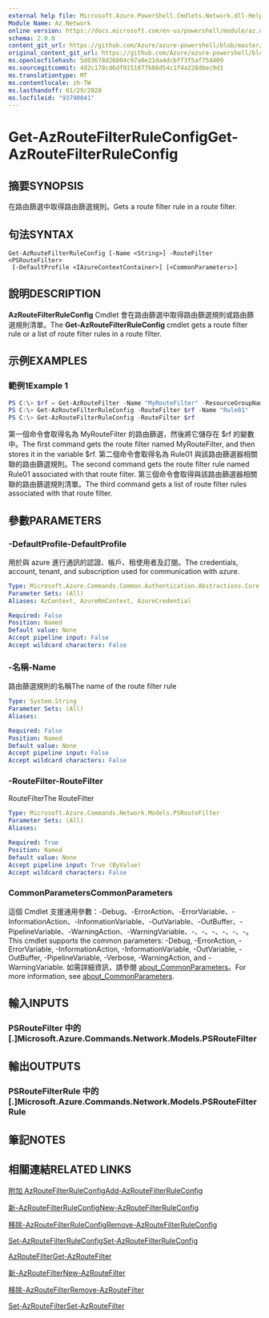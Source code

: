 ```yaml
---
external help file: Microsoft.Azure.PowerShell.Cmdlets.Network.dll-Help.xml
Module Name: Az.Network
online version: https://docs.microsoft.com/en-us/powershell/module/az.network/get-azroutefilterruleconfig
schema: 2.0.0
content_git_url: https://github.com/Azure/azure-powershell/blob/master/src/Network/Network/help/Get-AzRouteFilterRuleConfig.md
original_content_git_url: https://github.com/Azure/azure-powershell/blob/master/src/Network/Network/help/Get-AzRouteFilterRuleConfig.md
ms.openlocfilehash: 5d83678d26804c97a0e21da4dcbff3f5af75d409
ms.sourcegitcommit: 4d2c178cd6df9151877b08d54c1f4a228dbec9d1
ms.translationtype: MT
ms.contentlocale: zh-TW
ms.lasthandoff: 01/29/2020
ms.locfileid: "93790041"
---
```

# <span data-ttu-id="27271-101">Get-AzRouteFilterRuleConfig</span><span class="sxs-lookup"><span data-stu-id="27271-101">Get-AzRouteFilterRuleConfig</span></span>

## <span data-ttu-id="27271-102">摘要</span><span class="sxs-lookup"><span data-stu-id="27271-102">SYNOPSIS</span></span>
<span data-ttu-id="27271-103">在路由篩選中取得路由篩選規則。</span><span class="sxs-lookup"><span data-stu-id="27271-103">Gets a route filter rule in a route filter.</span></span>

## <span data-ttu-id="27271-104">句法</span><span class="sxs-lookup"><span data-stu-id="27271-104">SYNTAX</span></span>

```
Get-AzRouteFilterRuleConfig [-Name <String>] -RouteFilter <PSRouteFilter>
 [-DefaultProfile <IAzureContextContainer>] [<CommonParameters>]
```

## <span data-ttu-id="27271-105">說明</span><span class="sxs-lookup"><span data-stu-id="27271-105">DESCRIPTION</span></span>
<span data-ttu-id="27271-106">**AzRouteFilterRuleConfig** Cmdlet 會在路由篩選中取得路由篩選規則或路由篩選規則清單。</span><span class="sxs-lookup"><span data-stu-id="27271-106">The **Get-AzRouteFilterRuleConfig** cmdlet gets a route filter rule or a list of route filter rules in a route filter.</span></span>

## <span data-ttu-id="27271-107">示例</span><span class="sxs-lookup"><span data-stu-id="27271-107">EXAMPLES</span></span>

### <span data-ttu-id="27271-108">範例1</span><span class="sxs-lookup"><span data-stu-id="27271-108">Example 1</span></span>
```powershell
PS C:\> $rf = Get-AzRouteFilter -Name "MyRouteFilter" -ResourceGroupName "MyResourceGroup"
PS C:\> Get-AzRouteFilterRuleConfig -RouteFilter $rf -Name "Rule01"
PS C:\> Get-AzRouteFilterRuleConfig -RouteFilter $rf
```

<span data-ttu-id="27271-109">第一個命令會取得名為 MyRouteFilter 的路由篩選，然後將它儲存在 $rf 的變數中。</span><span class="sxs-lookup"><span data-stu-id="27271-109">The first command gets the route filter named MyRouteFilter, and then stores it in the variable $rf.</span></span>
<span data-ttu-id="27271-110">第二個命令會取得名為 Rule01 與該路由篩選器相關聯的路由篩選規則。</span><span class="sxs-lookup"><span data-stu-id="27271-110">The second command gets the route filter rule named Rule01 associated with that route filter.</span></span>
<span data-ttu-id="27271-111">第三個命令會取得與該路由篩選器相關聯的路由篩選規則清單。</span><span class="sxs-lookup"><span data-stu-id="27271-111">The third command gets a list of route filter rules associated with that route filter.</span></span>

## <span data-ttu-id="27271-112">參數</span><span class="sxs-lookup"><span data-stu-id="27271-112">PARAMETERS</span></span>

### <span data-ttu-id="27271-113">-DefaultProfile</span><span class="sxs-lookup"><span data-stu-id="27271-113">-DefaultProfile</span></span>
<span data-ttu-id="27271-114">用於與 azure 進行通訊的認證、帳戶、租使用者及訂閱。</span><span class="sxs-lookup"><span data-stu-id="27271-114">The credentials, account, tenant, and subscription used for communication with azure.</span></span>

```yaml
Type: Microsoft.Azure.Commands.Common.Authentication.Abstractions.Core.IAzureContextContainer
Parameter Sets: (All)
Aliases: AzContext, AzureRmContext, AzureCredential

Required: False
Position: Named
Default value: None
Accept pipeline input: False
Accept wildcard characters: False
```

### <span data-ttu-id="27271-115">-名稱</span><span class="sxs-lookup"><span data-stu-id="27271-115">-Name</span></span>
<span data-ttu-id="27271-116">路由篩選規則的名稱</span><span class="sxs-lookup"><span data-stu-id="27271-116">The name of the route filter rule</span></span>

```yaml
Type: System.String
Parameter Sets: (All)
Aliases:

Required: False
Position: Named
Default value: None
Accept pipeline input: False
Accept wildcard characters: False
```

### <span data-ttu-id="27271-117">-RouteFilter</span><span class="sxs-lookup"><span data-stu-id="27271-117">-RouteFilter</span></span>
<span data-ttu-id="27271-118">RouteFilter</span><span class="sxs-lookup"><span data-stu-id="27271-118">The RouteFilter</span></span>

```yaml
Type: Microsoft.Azure.Commands.Network.Models.PSRouteFilter
Parameter Sets: (All)
Aliases:

Required: True
Position: Named
Default value: None
Accept pipeline input: True (ByValue)
Accept wildcard characters: False
```

### <span data-ttu-id="27271-119">CommonParameters</span><span class="sxs-lookup"><span data-stu-id="27271-119">CommonParameters</span></span>
<span data-ttu-id="27271-120">這個 Cmdlet 支援通用參數：-Debug、-ErrorAction、-ErrorVariable、-InformationAction、-InformationVariable、-OutVariable、-OutBuffer、-PipelineVariable、-WarningAction、-WarningVariable、-、-、-、-、-、-。</span><span class="sxs-lookup"><span data-stu-id="27271-120">This cmdlet supports the common parameters: -Debug, -ErrorAction, -ErrorVariable, -InformationAction, -InformationVariable, -OutVariable, -OutBuffer, -PipelineVariable, -Verbose, -WarningAction, and -WarningVariable.</span></span> <span data-ttu-id="27271-121">如需詳細資訊，請參閱 [about_CommonParameters](https://go.microsoft.com/fwlink/?LinkID=113216)。</span><span class="sxs-lookup"><span data-stu-id="27271-121">For more information, see [about_CommonParameters](https://go.microsoft.com/fwlink/?LinkID=113216).</span></span>

## <span data-ttu-id="27271-122">輸入</span><span class="sxs-lookup"><span data-stu-id="27271-122">INPUTS</span></span>

### <span data-ttu-id="27271-123">PSRouteFilter 中的 [.]</span><span class="sxs-lookup"><span data-stu-id="27271-123">Microsoft.Azure.Commands.Network.Models.PSRouteFilter</span></span>

## <span data-ttu-id="27271-124">輸出</span><span class="sxs-lookup"><span data-stu-id="27271-124">OUTPUTS</span></span>

### <span data-ttu-id="27271-125">PSRouteFilterRule 中的 [.]</span><span class="sxs-lookup"><span data-stu-id="27271-125">Microsoft.Azure.Commands.Network.Models.PSRouteFilterRule</span></span>

## <span data-ttu-id="27271-126">筆記</span><span class="sxs-lookup"><span data-stu-id="27271-126">NOTES</span></span>

## <span data-ttu-id="27271-127">相關連結</span><span class="sxs-lookup"><span data-stu-id="27271-127">RELATED LINKS</span></span>

[<span data-ttu-id="27271-128">附加 AzRouteFilterRuleConfig</span><span class="sxs-lookup"><span data-stu-id="27271-128">Add-AzRouteFilterRuleConfig</span></span>](./Add-AzRouteFilterRuleConfig.md)

[<span data-ttu-id="27271-129">新-AzRouteFilterRuleConfig</span><span class="sxs-lookup"><span data-stu-id="27271-129">New-AzRouteFilterRuleConfig</span></span>](./New-AzRouteFilterRuleConfig.md)

[<span data-ttu-id="27271-130">移除-AzRouteFilterRuleConfig</span><span class="sxs-lookup"><span data-stu-id="27271-130">Remove-AzRouteFilterRuleConfig</span></span>](./Remove-AzRouteFilterRuleConfig.md)

[<span data-ttu-id="27271-131">Set-AzRouteFilterRuleConfig</span><span class="sxs-lookup"><span data-stu-id="27271-131">Set-AzRouteFilterRuleConfig</span></span>](./Set-AzRouteFilterRuleConfig.md)

[<span data-ttu-id="27271-132">AzRouteFilter</span><span class="sxs-lookup"><span data-stu-id="27271-132">Get-AzRouteFilter</span></span>](./Get-AzRouteFilter.md)

[<span data-ttu-id="27271-133">新-AzRouteFilter</span><span class="sxs-lookup"><span data-stu-id="27271-133">New-AzRouteFilter</span></span>](./New-AzRouteFilter.md)

[<span data-ttu-id="27271-134">移除-AzRouteFilter</span><span class="sxs-lookup"><span data-stu-id="27271-134">Remove-AzRouteFilter</span></span>](./Remove-AzRouteFilter.md)

[<span data-ttu-id="27271-135">Set-AzRouteFilter</span><span class="sxs-lookup"><span data-stu-id="27271-135">Set-AzRouteFilter</span></span>](./Set-AzRouteFilter.md)
